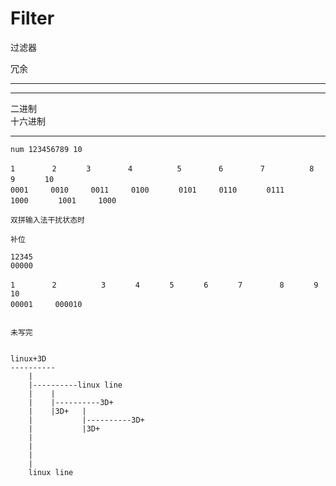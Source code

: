 # Filter
过滤器

冗余

----------
----------
   二进制</br>
   十六进制
   
   ----------
    num 123456789 10
    
    1　　　　　2　　　　3　　　　　4　　　　　　5　　　　　6　　　　　7　　　　　　8　　　　　9　　　　10
    0001　　　0010　　　0011　　　0100　　　　0101　　　0110　　　　0111　　　　1000　　　　1001　　　1000
    
    双拼输入法干扰状态时
    
    补位
    
    12345
    00000
    
    1　　　　　2　　　　　　3　　　　4　　　　5　　　　6　　　　7　　　　　8　　　　9　　　　　10
    00001　　　000010
    
    
    未写完
    
    
    linux+3D
    ----------
        |
        |----------linux line
        |    |
        |    |----------3D+
        |    |3D+   | 
        |           |----------3D+
        |           |3D+
        |
        |
        |
        |
        linux line
    

